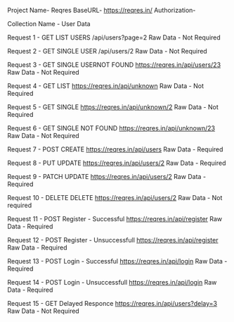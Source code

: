 Project Name- Reqres
BaseURL- https://reqres.in/
Authorization- 

Collection Name - User Data

Request 1 - GET LIST USERS /api/users?page=2
  Raw Data - Not Required

Request 2 - GET SINGLE USER /api/users/2
  Raw Data - Not Required

Request 3 - GET SINGLE USERNOT FOUND https://reqres.in/api/users/23
  Raw Data - Not Required

Request 4 - GET LIST <RESOURCE> https://reqres.in/api/unknown
  Raw Data - Not Required

Request 5 - GET SINGLE <RESOURCE> https://reqres.in/api/unknown/2
  Raw Data - Not Required

Request 6 - GET SINGLE <RESOURCE> NOT FOUND https://reqres.in/api/unknown/23
  Raw Data - Not Required

Request 7 - POST CREATE https://reqres.in/api/users
  Raw Data - Required

Request 8 - PUT UPDATE https://reqres.in/api/users/2
  Raw Data - Required

Request 9 - PATCH UPDATE https://reqres.in/api/users/2
  Raw Data - Required
  
Request 10 - DELETE DELETE https://reqres.in/api/users/2
  Raw Data - Not required

Request 11 - POST Register - Successful https://reqres.in/api/register
  Raw Data - Required

Request 12 - POST Register - Unsuccessfull https://reqres.in/api/register
  Raw Data - Required

Request 13 - POST Login - Successful https://reqres.in/api/login
  Raw Data - Required

Request 14 - POST Login - Unsuccessfull https://reqres.in/api/login
  Raw Data - Required

Request 15 - GET Delayed Responce https://reqres.in/api/users?delay=3
  Raw Data - Not Required
